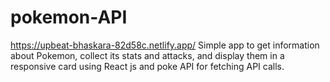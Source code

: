 # pokemon-API
https://upbeat-bhaskara-82d58c.netlify.app/
Simple app to get information about Pokemon, collect its stats and attacks, and display them in a responsive card using React js and poke API for fetching API calls.
